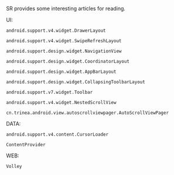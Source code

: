 SR provides some interesting articles for reading.

UI: 

    android.support.v4.widget.DrawerLayout
    
    android.support.v4.widget.SwipeRefreshLayout
    
    android.support.design.widget.NavigationView
    
    android.support.design.widget.CoordinatorLayout
    
    android.support.design.widget.AppBarLayout
    
    android.support.design.widget.CollapsingToolbarLayout
    
    android.support.v7.widget.Toolbar
    
    android.support.v4.widget.NestedScrollView
    
    cn.trinea.android.view.autoscrollviewpager.AutoScrollViewPager

DATA: 

    android.support.v4.content.CursorLoader

    ContentProvider


WEB: 

    Volley


